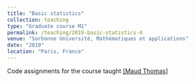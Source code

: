 ```yaml
---
title: "Basic statistics"
collection: teaching
type: "Graduate course M1"
permalink: /teaching/2019-basic-statistics-4
venue: "Sorbonne Université, Mathématiques et applications"
date: "2019"
location: "Paris, France"
---
```


Code assignments for the course taught [[Maud Thomas]](https://sites.google.com/site/maudthomaspro/teaching)
